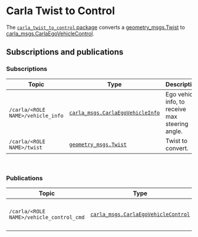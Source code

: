 # Carla Twist to Control

The [`carla_twist_to_control` package](https://github.com/carla-simulator/ros-bridge/tree/master/carla_twist_to_control) converts a [geometry_msgs.Twist](https://docs.ros.org/en/api/geometry_msgs/html/msg/Twist.html) to [carla_msgs.CarlaEgoVehicleControl](ros_msgs.md#carlaegovehiclecontrolmsg).

## Subscriptions and publications

### Subscriptions

| Topic | Type | Description |
|-------|------|-------------|
| `/carla/<ROLE NAME>/vehicle_info` | [`carla_msgs.CarlaEgoVehicleInfo`](ros_msgs.md#carlaegovehicleinfomsg) | Ego vehicle info, to receive max steering angle. |
| `/carla/<ROLE NAME>/twist` | [`geometry_msgs.Twist`](https://docs.ros.org/en/api/geometry_msgs/html/msg/Twist.html) | Twist to convert. |

<br>

### Publications

| Topic | Type | Description |
|-------|------|-------------|
| `/carla/<ROLE NAME>/vehicle_control_cmd` | [`carla_msgs.CarlaEgoVehicleControl`](ros_msgs.md#carlaegovehiclecontrolmsg) | Converted vehicle control command. |

<br>
